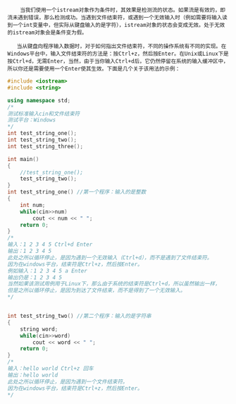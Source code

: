         当我们使用一个istream对象作为条件时，其效果是检测流的状态。如果流是有效的，即流未遇到错误，那么检测成功。当遇到文件结束符，或遇到一个无效输入时（例如需要将输入读到一个int变量中，但实际从键盘输入的是字符），istream对象的状态会变成无效。处于无效的istream对象会是条件变为假。

       当从键盘向程序输入数据时，对于如何指出文件结束符，不同的操作系统有不同的实现。在Windows平台中，输入文件结束符的方法是：按Ctrl+z，然后按Enter。在Unix或Linux下是按Ctrl+d，无需Enter，当然，由于当你输入Ctrl+d后，它仍然停留在系统的输入缓冲区中，所以你还是需要使用一个Enter使其生效。下面是几个关于该用法的示例：

```CPP
#include <iostream>
#include <string>

using namespace std;
/*
测试标准输入cin和文件结束符
测试平台：Windows
*/
int test_string_one();
int test_string_two();
int test_string_three();

int main()
{
    //test_string_one();
    test_string_two();
}
int test_string_one() //第一个程序：输入的是整数
{
    int num;
    while(cin>>num)
        cout << num << " ";
    return 0;
}
/*
输入：1 2 3 4 5 Ctrl+d Enter
输出：1 2 3 4 5
此处之所以循环停止，是因为遇到一个无效输入（Ctrl+d），而不是遇到了文件结束符。
因为在windows平台，结束符是Ctrl+z，然后按Enter。
例如输入：1 2 3 4 5 a Enter
输出仍是：1 2 3 4 5
当然如果该测试用例用于Linux下，那么由于系统的结束符是Ctrl+d，所以虽然输出一样，
但是之所以循环停止，是因为到达了文件结束，而不是得到了一个无效输入。
*/


int test_string_two() //第二个程序：输入的是字符串
{
    string word;
    while(cin>>word)
        cout << word << " ";
    return 0;
}
/*
输入：hello world Ctrl+z 回车
输出：hello world
此处之所以循环停止，是因为遇到一个文件结束符。
因为在windows平台，结束符是Ctrl+z，然后按Enter。
*/
```